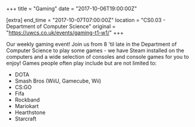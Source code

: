 +++
title = "Gaming"
date = "2017-10-06T19:00:00Z"

[extra]
end_time = "2017-10-07T07:00:00Z"
location = "CS0.03 - Department of Computer Science"
original = "https://uwcs.co.uk/events/gaming-t1-w1/"
+++

Our weekly gaming event\! Join us from 8 'til late in the Department of Computer Science to play some games - we have Steam installed on the computers and a wide selection of consoles and console games for you to enjoy\! Games people often play include but are not limited to:

  - DOTA  
  - Smash Bros (WiiU, Gamecube, Wii)  
  - CS:GO  
  - Fifa  
  - Rockband  
  - Mariokart  
  - Hearthstone  
  - Starcraft

